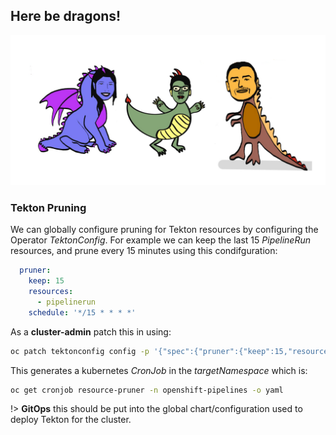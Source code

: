 
## Here be dragons!

![oh-look-another-dragon](../images/oh-look-dragons.png)

### Tekton Pruning

We can globally configure pruning for Tekton resources by configuring the Operator *TektonConfig*. For example we can keep the last 15 *PipelineRun* resources, and prune every 15 minutes using this condifguration:

```yaml
  pruner:
    keep: 15
    resources:
      - pipelinerun
    schedule: '*/15 * * * *'
```

As a **cluster-admin** patch this in using:

```bash
oc patch tektonconfig config -p '{"spec":{"pruner":{"keep":15,"resources":["pipelinerun"],"schedule":"*/15 * * * *"}}}' --type=merge
```

This generates a kubernetes *CronJob* in the *targetNamespace* which is:

```bash
oc get cronjob resource-pruner -n openshift-pipelines -o yaml
```

!> **GitOps** this should be put into the global chart/configuration used to deploy Tekton for the cluster.
